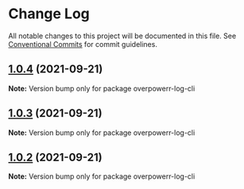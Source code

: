 # Change Log

All notable changes to this project will be documented in this file.
See [Conventional Commits](https://conventionalcommits.org) for commit guidelines.

## [1.0.4](https://github.com/jaesung-nam/lerna-demo/compare/overpowerr-log-cli@1.0.3...overpowerr-log-cli@1.0.4) (2021-09-21)

**Note:** Version bump only for package overpowerr-log-cli





## [1.0.3](https://github.com/jaesung-nam/lerna-demo/compare/overpowerr-log-cli@1.0.2...overpowerr-log-cli@1.0.3) (2021-09-21)

**Note:** Version bump only for package overpowerr-log-cli





## [1.0.2](https://github.com/jaesung-nam/lerna-demo/compare/overpowerr-log-cli@1.0.1...overpowerr-log-cli@1.0.2) (2021-09-21)

**Note:** Version bump only for package overpowerr-log-cli
